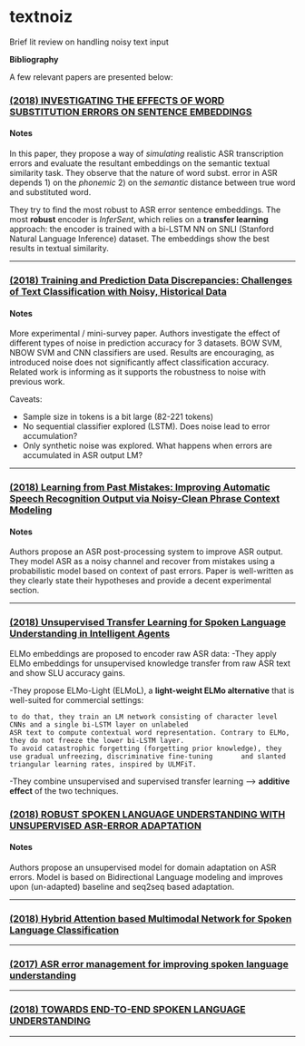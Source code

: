 # textnoiz
Brief lit review on handling noisy text input


**Bibliography**

A few relevant papers are presented below:

### [(2018) INVESTIGATING THE EFFECTS OF WORD SUBSTITUTION ERRORS ON SENTENCE EMBEDDINGS](https://arxiv.org/pdf/1811.07021.pdf)

#### Notes

In this paper, they propose a way of *simulating* realistic ASR transcription errors and evaluate the resultant embeddings on the semantic textual similarity task. 
They observe that the nature of word subst. error in ASR depends 1) on the *phonemic*  2) on the *semantic* distance between true word and substituted word.
    
They try to find the most robust to ASR error sentence embeddings. The most **robust** encoder is *InferSent*, which relies on a **transfer learning** approach: the encoder is trained with a bi-LSTM NN on SNLI (Stanford Natural Language Inference) dataset. The embeddings show the best results in textual similarity.

---


### [(2018) Training and Prediction Data Discrepancies: Challenges of Text Classification with Noisy, Historical Data](https://arxiv.org/pdf/1809.04019.pdf)

#### Notes

More experimental / mini-survey paper. Authors investigate the effect of different types of noise in prediction accuracy for 3 datasets. BOW SVM, NBOW SVM and CNN classifiers are used. Results are encouraging, as introduced noise does not significantly affect classification accuracy. Related work is informing as it supports the robustness to noise with previous work. 

Caveats:

- Sample size in tokens is a bit large (82-221 tokens)  
- No sequential classifier explored (LSTM). Does noise lead to error accumulation?  
- Only synthetic noise was explored. What happens when errors are accumulated in ASR output LM?  

---

### [(2018) Learning from Past Mistakes: Improving Automatic Speech Recognition Output via Noisy-Clean Phrase Context Modeling](https://arxiv.org/pdf/1802.02607.pdf)

#### Notes

Authors propose an ASR post-processing system to improve ASR output. They model ASR as a noisy channel and recover from mistakes using a probabilistic model based on context of past errors. Paper is well-written as they clearly state their hypotheses and provide a decent experimental section. 

--- 

### [(2018) Unsupervised Transfer Learning for Spoken Language Understanding in Intelligent Agents](https://arxiv.org/pdf/1811.05370.pdf)

ELMo embeddings are proposed to encoder raw ASR data:
-They apply ELMo embeddings for unsupervised knowledge transfer from raw ASR text and show SLU accuracy gains.

-They propose ELMo-Light (ELMoL), a **light-weight ELMo alternative** that is well-suited for commercial settings:

    to do that, they train an LM network consisting of character level CNNs and a single bi-LSTM layer on unlabeled
    ASR text to compute contextual word representation. Contrary to ELMo, they do not freeze the lower bi-LSTM layer. 
    To avoid catastrophic forgetting (forgetting prior knowledge), they use gradual unfreezing, discriminative fine-tuning       and slanted triangular learning rates, inspired by ULMFiT.

-They combine unsupervised and supervised transfer learning --> **additive effect** of the two techniques.


### [(2018) ROBUST SPOKEN LANGUAGE UNDERSTANDING WITH UNSUPERVISED ASR-ERROR ADAPTATION](https://speechlab.sjtu.edu.cn/papers/sz128-zhu-icassp18.pdf)

#### Notes

Authors propose an unsupervised model for domain adaptation on ASR errors. Model is based on Bidirectional Language modeling and improves upon (un-adapted) baseline and seq2seq based adaptation.


---

### [(2018) Hybrid Attention based Multimodal Network for Spoken Language Classification](http://www.aclweb.org/anthology/C18-1201)


---

### [(2017) ASR error management for improving spoken language understanding](https://arxiv.org/pdf/1705.09515.pdf)

---

### [(2018) TOWARDS END-TO-END SPOKEN LANGUAGE UNDERSTANDING](https://arxiv.org/pdf/1802.08395.pdf)

---
